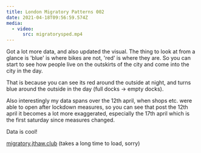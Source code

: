 ```yaml
---
title: London Migratory Patterns 002
date: 2021-04-18T09:56:59.574Z
media:
  - video:
      src: migratorysped.mp4
---
```

Got a lot more data, and also updated the visual. The thing to look at from a glance is 'blue' is where bikes are not, 'red' is where they are. So you can start to see how people live on the outskirts of the city and come into the city in the day.

That is because you can see its red around the outside at night, and turns blue around the outside in the day (full docks -> empty docks).

Also interestingly my data spans over the 12th april, when shops etc. were able to open after lockdown measures, so you can see that post the 12th april it becomes a lot more exaggerated, especially the 17th april which is the first saturday since measures changed.

Data is cool!

[migratory.jthaw.club](https://migratory.jthaw.club) (takes a long time to load, sorry)